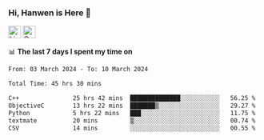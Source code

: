 ### Hi, Hanwen is Here 👋
<p>
	<a href="https://www.linkedin.com/in/liu-hanwen/"><img src="https://img.shields.io/badge/@hanwen-0A66C2?style=flat&logo=LinkedIn&logoColor=white" alt="Linkedin"  height="25px"/></a> 
	<a href="https://scholar.google.com/citations?user=HDF0su0AAAAJ"><img src="https://img.shields.io/badge/scholar-4385FE.svg?&style=plastic&logo=google-scholar&logoColor=white" alt="Google Scholar" height="25px"> </a>
</p>

📊 **The last 7 days I spent my time on** 
<!--START_SECTION:waka-->

```txt
From: 03 March 2024 - To: 10 March 2024

Total Time: 45 hrs 30 mins

C++               25 hrs 42 mins  ██████████████░░░░░░░░░░░   56.25 %
ObjectiveC        13 hrs 22 mins  ███████▒░░░░░░░░░░░░░░░░░   29.27 %
Python            5 hrs 22 mins   ███░░░░░░░░░░░░░░░░░░░░░░   11.75 %
textmate          20 mins         ▒░░░░░░░░░░░░░░░░░░░░░░░░   00.74 %
CSV               14 mins         ░░░░░░░░░░░░░░░░░░░░░░░░░   00.55 %
```

<!--END_SECTION:waka-->


<!--
**david990917/david990917** is a ✨ _special_ ✨ repository because its `README.md` (this file) appears on your GitHub profile.

Here are some ideas to get you started:

- 🔭 I’m currently working on ...
- 🌱 I’m currently learning ...
- 👯 I’m looking to collaborate on ...
- 🤔 I’m looking for help with ...
- 💬 Ask me about ...
- 📫 How to reach me: ...
- 😄 Pronouns: ...
- ⚡ Fun fact: ...
-->
